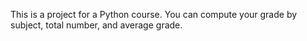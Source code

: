 This is a project for a Python course. You can compute your grade by subject, total number, and average grade.
